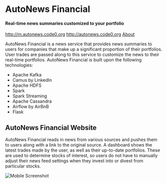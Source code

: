 # AutoNews Financial
#### Real-time news summaries customized to your portfolio

http://m.autonews.code0.org
http://autonews.code0.org
[About](http://autonews.code0.org/slides)

AutoNews Financial is a news service that provides news summaries to users for companies that make up a significant proportion of their portfolios. User trades are passed along to this service to customize the news to their real-time portfolios. AutoNews Financial is built upon the following technologies:

- Apache Kafka
- Camus by LinkedIn
- Apache HDFS
- Spark
- Spark Streaming
- Apache Cassandra
- Airflow by AirBnB
- Flask

## AutoNews Financial Website

AutoNews Financial reads in news from various sources and pushes them to users along with a link to the original source. A dashboard shows the latest trades made by the user, as well as their up-to-date portfolios. These are used to determine stocks of interest, so users do not have to manually adjust their news feed settings when they invest into or divest from particular stocks.

![Mobile Screenshot](https://github.com/andyikchu/insightproject/tree/master/images/screenshot.png)
